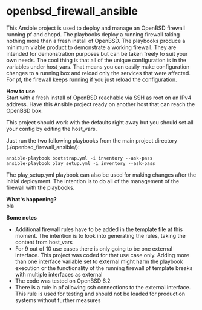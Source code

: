 # openbsd_firewall_ansible  
This Ansible project is used to deploy and manage an OpenBSD firewall running pf and dhcpd. The playbooks deploy a running firewall taking nothing more than a fresh install of OpenBSD. The playbooks produce a minimum viable product to demonstrate a working firewall. They are intended for demonstration purposes but can be taken freely to suit your own needs. The cool thing is that all of the unique configuration is in the variables under host_vars. That means you can easily make configuration changes to a running box and reload only the services that were affected. For pf, the firewall keeps running if you just reload the configuration.

**How to use**  
Start with a fresh install of OpenBSD reachable via SSH as root on an IPv4 address. Have this Ansible project ready on another host that can reach the OpenBSD box.

This project should work with the defaults right away but you should set all your config by editing the host_vars.

Just run the two following playbooks from the main project directory (./openbsd_firewall_ansible/):
```
ansible-playbook bootstrap.yml -i inventory --ask-pass
ansible-playbook play_setup.yml -i inventory --ask-pass
```
The play_setup.yml playbook can also be used for making changes after the initial deployment. The intention is to do all of the management of the firewall with the playbooks.

**What's happening?**  
bla

**Some notes**  
* Additional firewall rules have to be added in the template file at this moment. The intention is to look into generating the rules, taking the content from host_vars
* For 9 out of 10 use cases there is only going to be one external interface. This project was coded for that use case only. Adding more than one interface variable set to external might harm the playbook execution or the functionality of the running firewall
pf template breaks with multiple interfaces as external
* The code was tested on OpenBSD 6.2
* There is a rule in pf allowing ssh connections to the external interface. This rule is used for testing and should not be loaded for production systems without further measures
